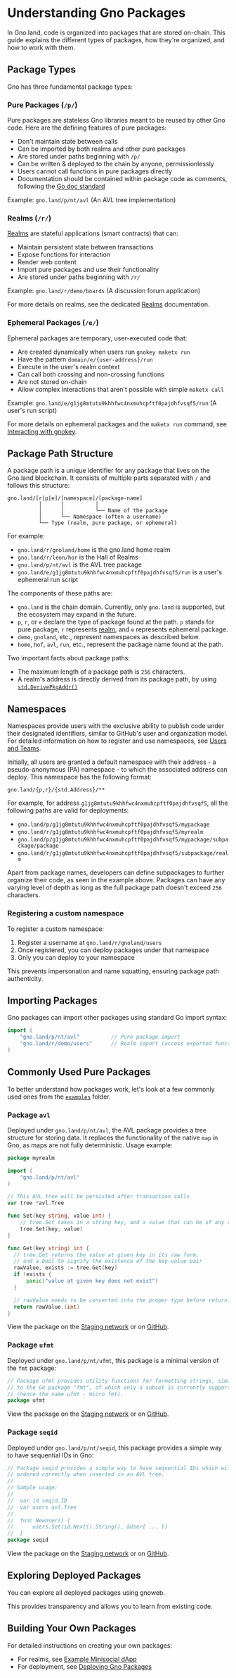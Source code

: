 # Understanding Gno Packages

In Gno.land, code is organized into packages that are stored on-chain. This
guide explains the different types of packages, how they're organized, and how
to work with them.

## Package Types

Gno has three fundamental package types:

### Pure Packages (`/p/`)

Pure packages are stateless Gno libraries meant to be reused by other Gno
code. Here are the defining features of pure packages:
- Don't maintain state between calls
- Can be imported by both realms and other pure packages
- Are stored under paths beginning with `/p/`
- Can be written & deployed to the chain by anyone, permissionlessly
- Users cannot call functions in pure packages directly
- Documentation should be contained within package code as comments, following the [Go doc standard](https://tip.golang.org/doc/comment)

Example: `gno.land/p/nt/avl` (An AVL tree implementation)

### Realms (`/r/`)

[Realms](./realms.md) are stateful applications (smart contracts) that can:
- Maintain persistent state between transactions
- Expose functions for interaction
- Render web content
- Import pure packages and use their functionality
- Are stored under paths beginning with `/r/`

Example: `gno.land/r/demo/boards` (A discussion forum application)

For more details on realms, see the dedicated [Realms](./realms.md) documentation.

### Ephemeral Packages (`/e/`)

Ephemeral packages are temporary, user-executed code that:
- Are created dynamically when users run `gnokey maketx run`
- Have the pattern `domain/e/{user-address}/run`
- Execute in the user's realm context
- Can call both crossing and non-crossing functions
- Are not stored on-chain
- Allow complex interactions that aren't possible with simple `maketx call`

Example: `gno.land/e/g1jg8mtutu9khhfwc4nxmuhcpftf0pajdhfvsqf5/run` (A user's run script)

For more details on ephemeral packages and the `maketx run` command, see [Interacting with gnokey](../users/interact-with-gnokey.md#run).

## Package Path Structure

A package path is a unique identifier for any package that lives on the Gno.land
blockchain. It consists of multiple parts separated with `/` and follows this
structure:

```
gno.land/[r|p|e]/[namespace]/[package-name]
          │      │          │
          │      │          └── Name of the package
          │      └── Namespace (often a username)
          └── Type (realm, pure package, or ephemeral)
```

For example:
- `gno.land/r/gnoland/home` is the gno.land home realm
- `gno.land/r/leon/hor` is the Hall of Realms
- `gno.land/p/nt/avl` is the AVL tree package
- `gno.land/e/g1jg8mtutu9khhfwc4nxmuhcpftf0pajdhfvsqf5/run` is a user's ephemeral run script

The components of these paths are:
- `gno.land` is the chain domain. Currently, only `gno.land` is supported, but the ecosystem may expand in the future.
- `p`, `r`, or `e` declare the type of package found at the path. `p` stands for pure package, `r` represents [realm](./realms.md), and `e` represents ephemeral package.
- `demo`, `gnoland`, etc., represent namespaces as described below.
- `home`, `hof`, `avl`, `run`, etc., represent the package name found at the path.

Two important facts about package paths:
- The maximum length of a package path is `256` characters.
- A realm's address is directly derived from its package path, by using [`std.DerivePkgAddr()`](./gno-stdlibs.md#derivepkgaddr)

## Namespaces

Namespaces provide users with the exclusive ability to publish code under their
designated identifiers, similar to GitHub's user and organization model. For
detailed information on how to register and use namespaces,
see [Users and Teams](./users-and-teams.md).

Initially, all users are granted a default namespace with their address - a
pseudo-anonymous (PA) namespace - to which the associated address can
deploy. This namespace has the following format:
```
gno.land/{p,r}/{std.Address}/**
```

For example, for address `g1jg8mtutu9khhfwc4nxmuhcpftf0pajdhfvsqf5`, all the
following paths are valid for deployments:

- `gno.land/p/g1jg8mtutu9khhfwc4nxmuhcpftf0pajdhfvsqf5/mypackage`
- `gno.land/r/g1jg8mtutu9khhfwc4nxmuhcpftf0pajdhfvsqf5/myrealm`
- `gno.land/p/g1jg8mtutu9khhfwc4nxmuhcpftf0pajdhfvsqf5/mypackage/subpackage/package`
- `gno.land/r/g1jg8mtutu9khhfwc4nxmuhcpftf0pajdhfvsqf5/subpackage/realm`

Apart from package names, developers can define subpackages to further organize
their code, as seen in the example above. Packages can have any varying level of
depth as long as the full package path doesn't exceed `256` characters.

### Registering a custom namespace

To register a custom namespace:

1. Register a username at `gno.land/r/gnoland/users`
2. Once registered, you can deploy packages under that namespace
3. Only you can deploy to your namespace

This prevents impersonation and name squatting, ensuring package path authenticity.

## Importing Packages

Gno packages can import other packages using standard Go import syntax:

```go
import (
    "gno.land/p/nt/avl"          // Pure package import
    "gno.land/r/demo/users"      // Realm import (access exported functions)
)
```

## Commonly Used Pure Packages

To better understand how packages work, let's look at a few commonly used ones
from the [`examples`](https://github.com/gnolang/gno/tree/master/examples/)
folder. 

### Package `avl`

Deployed under `gno.land/p/nt/avl`, the AVL package provides a tree structure
for storing data. It replaces the functionality of the native `map` in Gno, as
maps are not fully deterministic. Usage example:

```go
package myrealm

import (
	"gno.land/p/nt/avl"
)

// This AVL tree will be persisted after transaction calls
var tree *avl.Tree

func Set(key string, value int) {
	// tree.Set takes in a string key, and a value that can be of any type
	tree.Set(key, value)
}

func Get(key string) int {
  // tree.Get returns the value at given key in its raw form,
  // and a bool to signify the existence of the key-value pair
  rawValue, exists := tree.Get(key)
  if !exists {
	  panic("value at given key does not exist")
  }

  // rawValue needs to be converted into the proper type before returning it
  return rawValue.(int)
}
```

View the package on the [Staging network](https://gno.land/p/nt/avl)
or on [GitHub](https://github.com/gnolang/gno/tree/master/examples/gno.land/p/nt/avl).

### Package `ufmt`

Deployed under `gno.land/p/nt/ufmt`, this package is a minimal version of the
`fmt` package:

```go
// Package ufmt provides utility functions for formatting strings, similarly
// to the Go package "fmt", of which only a subset is currently supported
// (hence the name µfmt - micro fmt).
package ufmt
```

View the package on the [Staging network](https://gno.land/p/nt/ufmt) or
on [GitHub](https://github.com/gnolang/gno/tree/master/examples/gno.land/p/nt/ufmt).

### Package `seqid`

Deployed under `gno.land/p/nt/seqid`, this package provides a simple way to
have sequential IDs in Gno:

```go
// Package seqid provides a simple way to have sequential IDs which will be
// ordered correctly when inserted in an AVL tree.
//
// Sample usage:
//
//	var id seqid.ID
//	var users avl.Tree
//
//	func NewUser() {
//		users.Set(id.Next().String(), &User{ ... })
//	}
package seqid
```

View the package on the [Staging network](https://gno.land/p/nt/seqid) or
on [GitHub](https://github.com/gnolang/gno/tree/master/examples/gno.land/p/nt/seqid).

## Exploring Deployed Packages

You can explore all deployed packages using gnoweb.

<!--XXX: link to package listing when the feature will be released.-->

This provides transparency and allows you to learn from existing code.

## Building Your Own Packages

For detailed instructions on creating your own packages:

- For realms, see [Example Minisocial dApp](../builders/example-minisocial-dapp.md)
- For deployment, see [Deploying Gno Packages](../builders/deploy-packages.md)
